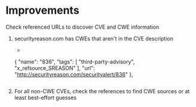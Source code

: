 # Improvements

Check referenced URLs to discover CVE and CWE information

1. securityreason.com has CWEs that aren't in the CVE description
    - ```json
    {
        "name": "836",
        "tags": [
            "third-party-advisory",
            "x_refsource_SREASON"
        ],
        "url": "http://securityreason.com/securityalert/836"
    },
    ```

2. For all non-CWE CVEs, check the references to find CWE sources or at least best-effort guesses